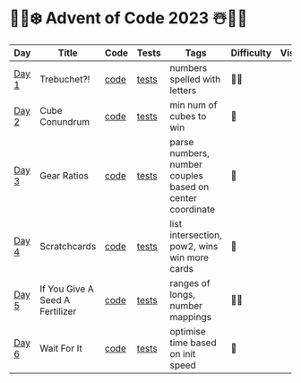 # 🎅🎄❄️ Advent of Code 2023 ☃️🎁🦌

| Day                                          | Title                           | Code                  | Tests                                                     | Tags                                                     | Difficulty | Visual |
|----------------------------------------------|---------------------------------|-----------------------|-----------------------------------------------------------|----------------------------------------------------------|------------|--------|
| [Day 1](https://adventofcode.com/2023/day/1) | Trebuchet?!                     | [code](day01/Day1.kt) | [tests](../../../test/kotlin/aoc2023/day01/Day1KtTest.kt) | numbers spelled with letters                             | 🍪🍪       |        |
| [Day 2](https://adventofcode.com/2023/day/2) | Cube Conundrum                  | [code](day02/Day2.kt) | [tests](../../../test/kotlin/aoc2023/day02/Day2KtTest.kt) | min num of cubes to win                                  | 🍪️        |        |
| [Day 3](https://adventofcode.com/2023/day/3) | Gear Ratios                     | [code](day03/Day3.kt) | [tests](../../../test/kotlin/aoc2023/day03/Day3KtTest.kt) | parse numbers, number couples based on center coordinate | 🍪️        |        |
| [Day 4](https://adventofcode.com/2023/day/4) | Scratchcards                    | [code](day04/Day4.kt) | [tests](../../../test/kotlin/aoc2023/day04/Day4KtTest.kt) | list intersection, pow2, wins win more cards             | 🍪         |        |
| [Day 5](https://adventofcode.com/2023/day/5) | If You Give A Seed A Fertilizer | [code](day05/Day5.kt) | [tests](../../../test/kotlin/aoc2023/day05/Day5KtTest.kt) | ranges of longs, number mappings                         | 🍪🍪       |        |
| [Day 6](https://adventofcode.com/2023/day/6) | Wait For It                     | [code](day06/Day6.kt) | [tests](../../../test/kotlin/aoc2023/day06/Day6KtTest.kt) | optimise time based on init speed                        | 🍪         |        |

[//]: # (| [Day 7]&#40;https://adventofcode.com/2023/day/7&#41;   | Camel Cards  | [code]&#40;day07/Day7.kt&#41;  | [tests]&#40;../../../test/kotlin/aoc2023/day07/Day7KtTest.kt&#41;  | nested dirs size, free up space    | 🍪🍪🍪      | <img src="day07/assets/day7.jpg" alt="Visualisation of Day 7" width="240"/>                                                                                                                                                                                                                                                                                                                |)
[//]: # (| [Day 8]&#40;https://adventofcode.com/2023/day/8&#41;   | Treetop Tree House       | [code]&#40;day08/Day8.kt&#41;  | [tests]&#40;../../../test/kotlin/aoc2023/day08/Day8KtTest.kt&#41;  | trees, visible trees, scenic score | 🍪🍪        | <img src="day08/assets/day8.webp" alt="Visualisation of Day 8" width="240"/> [input]&#40;https://refined-github-html-preview.kidonng.workers.dev/martapanc/Advent-of-Code/raw/master/src/main/kotlin/aoc2023/day08/render/input.html&#41; / [output]&#40;https://refined-github-html-preview.kidonng.workers.dev/martapanc/Advent-of-Code/raw/master/src/main/kotlin/aoc2023/day08/render/output.html&#41; |)
[//]: # (| [Day 9]&#40;https://adventofcode.com/2023/day/9&#41;   | Rope Bridge              | [code]&#40;day09/Day9.kt&#41;  | [tests]&#40;../../../test/kotlin/aoc2023/day09/Day9KtTest.kt&#41;  | rope, tail follows head            | 🍪🍪        | <img src="day09/assets/day9.webp" alt="Visualisation of Day 9" width="240"/> [part 1]&#40;https://refined-github-html-preview.kidonng.workers.dev/martapanc/Advent-of-Code/raw/master/src/main/kotlin/aoc2023/day09/render/part1.html&#41; / [part 2]&#40;https://refined-github-html-preview.kidonng.workers.dev/martapanc/Advent-of-Code/raw/master/src/main/kotlin/aoc2023/day09/render/part2.html&#41; |)
[//]: # (| [Day 10]&#40;https://adventofcode.com/2023/day/10&#41; | Cathode-Ray Tube         | [code]&#40;day10/Day10.kt&#41; | [tests]&#40;../../../test/kotlin/aoc2023/day10/Day10KtTest.kt&#41; | register, cycles                   | 🍪🍪        |                                                                                                                                                                                                                                                                                                                                                                                            |)
[//]: # (| [Day 11]&#40;https://adventofcode.com/2023/day/11&#41; | Monkey in the Middle     | [code]&#40;day11/Day11.kt&#41; | [tests]&#40;../../../test/kotlin/aoc2023/day11/Day11KtTest.kt&#41; | loop between monkeys, mod, lcm     | 🍪🍪        | <img src="day11/pics/day11.png" alt="Day 11 - meme" width="240"/>                                                                                                                                                                                                                                                                                                                          |              )
[//]: # (| [Day 12]&#40;https://adventofcode.com/2023/day/12&#41; | Hill Climbing Algorithm  | [code]&#40;day12/Day12.kt&#41; | [tests]&#40;../../../test/kotlin/aoc2023/day12/Day12KtTest.kt&#41; | bfs, best path, multiple starts    | 🍪🍪        | [input]&#40;https://refined-github-html-preview.kidonng.workers.dev/martapanc/Advent-of-Code/raw/master/src/main/kotlin/aoc2023/day12/render/input.html&#41;                                                                                                                                                                                                                                       |                                              )
[//]: # (| [Day 13]&#40;https://adventofcode.com/2023/day/13&#41; | Distress Signal          | [code]&#40;day13/Day13.kt&#41; | [tests]&#40;../../../test/kotlin/aoc2023/day13/Day13KtTest.kt&#41; | lists, compare values, recursion,  | 🍪🍪️🍪     | <img src="day13/pics/meme2.jpg" alt="Day 13 - 2" width="240"/>                                                                                                                                                                                                                                                                                                                             |)
[//]: # (| [Day 14]&#40;https://adventofcode.com/2023/day/14&#41; | Regolith Reservoir       | [code]&#40;day14/Day14.kt&#41; | [tests]&#40;../../../test/kotlin/aoc2023/day14/Day14KtTest.kt&#41; | sand falling, obstacles, rules     | 🍪🍪        | [part 1]&#40;https://refined-github-html-preview.kidonng.workers.dev/martapanc/Advent-of-Code/raw/master/src/main/kotlin/aoc2023/day14/render/part1.html&#41; / [part 2]&#40;https://refined-github-html-preview.kidonng.workers.dev/martapanc/Advent-of-Code/raw/master/src/main/kotlin/aoc2023/day14/render/part2.html&#41;                                                                              |)
[//]: # (| [Day 15]&#40;https://adventofcode.com/2023/day/15&#41; | Beacon Exclusion Zone    | [code]&#40;day15/Day15.kt&#41; | [tests]&#40;../../../test/kotlin/aoc2023/day15/Day15KtTest.kt&#41; | coords, intersections              | 🍪🍪️🍪     |                                                                                                                                                                                                                                                                                                                                                                                            |)
[//]: # (| [Day 16]&#40;https://adventofcode.com/2023/day/16&#41; | Proboscidea Volcanic     | [code]&#40;day16/Day16.kt&#41; | [tests]&#40;../../../test/kotlin/aoc2023/day16/Day16KtTest.kt&#41; | nodes, best path                   | 🍪🍪️🍪🍪️  |                                                                                                                                                                                                                                                                                                                                                                                            |)
[//]: # (| [Day 17]&#40;https://adventofcode.com/2023/day/17&#41; | Pyroclastic Flow         | [code]&#40;day17/Day17.kt&#41; | [tests]&#40;../../../test/kotlin/aoc2023/day17/Day17KtTest.kt&#41; | Basically Tetris, modulo           | 🍪🍪️🍪     | [output]&#40;https://refined-github-html-preview.kidonng.workers.dev/martapanc/Advent-of-Code/raw/master/src/main/kotlin/aoc2023/day17/renders/output1.html&#41; / [just me having fun I guess]&#40;https://refined-github-html-preview.kidonng.workers.dev/martapanc/Advent-of-Code/raw/master/src/main/kotlin/aoc2023/day17/renders/output2.html&#41;                                                    |)
[//]: # (| [Day 18]&#40;https://adventofcode.com/2023/day/18&#41; | Boiling Boulders         | [code]&#40;day18/Day18.kt&#41; | [tests]&#40;../../../test/kotlin/aoc2023/day18/Day18KtTest.kt&#41; | 3d coord, total visible surface    | 🍪🍪️       |                                                                                                                                                                                                                                                                                                                                                                                            |)
[//]: # (| [Day 19]&#40;https://adventofcode.com/2023/day/19&#41; | Not Enough Minerals      | [code]&#40;day19/Day19.kt&#41; | [tests]&#40;../../../test/kotlin/aoc2023/day19/Day19KtTest.kt&#41; | mining materials, best path        | 🍪🍪️🍪🍪️  | <img src="day19/pics/day19.webp" alt="Day 19 - meme" width="240"/>                                                                                                                                                                                                                                                                                                                         |)
[//]: # (| [Day 20]&#40;https://adventofcode.com/2023/day/20&#41; | Grove Positioning System | [code]&#40;day20/Day20.kt&#41; | [tests]&#40;../../../test/kotlin/aoc2023/day20/Day20KtTest.kt&#41; | continuous list, move fw and bw    | 🍪🍪️🍪️🍪️ | <img src="day20/pics/day20.webp" alt="Day 20 - meme" width="200"/>                                                                                                                                                                                                                                                                                                                         |)
[//]: # (| [Day 21]&#40;https://adventofcode.com/2023/day/21&#41; | Monkey Math              | [code]&#40;day21/Day21.kt&#41; | [tests]&#40;../../../test/kotlin/aoc2023/day21/Day21KtTest.kt&#41; | math with recursion                | 🍪🍪️       | <img src="day21/notes/day21_1.png" alt="Day 21 - meme 1" width="200"/>                                                                                                                                                                                                                                                                                                                     |)
[//]: # (| [Day 22]&#40;https://adventofcode.com/2023/day/22&#41; | Monkey Map               | [code]&#40;day22/Day22.kt&#41; | [tests]&#40;../../../test/kotlin/aoc2023/day22/Day22KtTest.kt&#41; | 2d map of a cube, move to sides    | 🍪🍪️🍪️    | <img src="day22/notes/day22.jpg" alt="Day 22 - meme" width="240"/>                                                                                                                                                                                                                                                                                                                         |)
[//]: # (| [Day 23]&#40;https://adventofcode.com/2023/day/23&#41; | Unstable Diffusion       | [code]&#40;day23/Day23.kt&#41; | [tests]&#40;../../../test/kotlin/aoc2023/day23/Day23KtTest.kt&#41; | coords, elfs moving NSWE           | 🍪🍪️🍪️    |                                                                                                                                                                                                                                                                                                                                                                                            |)
[//]: # (| [Day 24]&#40;https://adventofcode.com/2023/day/24&#41; | Blizzard Basin           | [code]&#40;day24/Day24.kt&#41; | [tests]&#40;../../../test/kotlin/aoc2023/day24/Day24KtTest.kt&#41; | blizzards moving, bfs              | 🍪🍪️🍪️    |                                                                                                                                                                                                                                                                                                                                                                                            |)
[//]: # (| [Day 25]&#40;https://adventofcode.com/2023/day/25&#41; | Full of Hot Air          | [code]&#40;day25/Day25.kt&#41; | [tests]&#40;../../../test/kotlin/aoc2023/day25/Day25KtTest.kt&#41; | Sea cucumbers moving linearly      | 🍪🍪️🍪️    |                                                                                                                                                                                                                                                                                                                                                                                            |)

